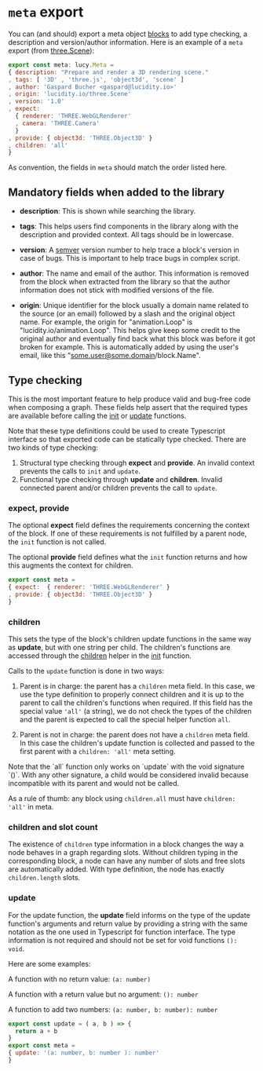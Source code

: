 # `meta` export

You can (and should) export a meta object [blocks](block.md) to add type checking, a description and version/author information. Here is an example of a `meta` export (from [three.Scene](../components/three.Scene.ts#L22)):

```Javascript
export const meta: lucy.Meta =
{ description: "Prepare and render a 3D rendering scene."
, tags: [ '3D' , 'three.js', 'object3d', 'scene' ]
, author: 'Gaspard Bucher <gaspard@lucidity.io>'
, origin: 'lucidity.io/three.Scene'
, version: '1.0'
, expect:
  { renderer: 'THREE.WebGLRenderer'
  , camera: 'THREE.Camera'
  }
, provide: { object3d: 'THREE.Object3D' }
, children: 'all'
}
```

As convention, the fields in `meta` should match the order listed here.

## Mandatory fields when added to the library

* **description**: This is shown while searching the library.

* **tags**: This helps users find components in the library along with the description and provided context. All tags should be in lowercase.

* **version**: A [semver](http://semver.org) version number to help trace a block's version in case of bugs. This is important to help trace bugs in complex script.

* **author**: The name and email of the author. This information is removed from the block when extracted from the library so that the author information does not stick with modified versions of the file.

* **origin**: Unique identifier for the block usually a domain name related to the source (or an email) followed by a slash and the original object name. For example, the origin for "animation.Loop" is "lucidity.io/animation.Loop". This helps give keep some credit to the original author and eventually find back what this block was before it got broken for example. This is automatically added by using the user's email, like this "some.user@some.domain/block.Name".


## Type checking

This is the most important feature to help produce valid and bug-free code when composing a graph. These fields help assert that the required types are available before calling the [init](init.md) or [update](update.md) functions.

Note that these type definitions could be used to create Typescript interface so that exported code can be statically type checked. There are two kinds of type checking:

1. Structural type checking through **expect** and **provide**. An invalid context prevents the calls to `init` and `update`.
2. Functional type checking through **update** and **children**. Invalid connected parent and/or children prevents the call to `update`.

### expect, provide

The optional **expect** field defines the requirements concerning the context of the block. If one of these requirements is not fulfilled by a parent node, the `init` function is not called.

The optional **provide** field defines what the `init` function returns and how this augments the context for children.

```Javascript
export const meta =
{ expect:  { renderer: 'THREE.WebGLRenderer' }
, provide: { object3d: 'THREE.Object3D' }
}
```

### children

This sets the type of the block's children update functions in the same way as **update**, but with one string per child. The children's functions are accessed through the [children](helper.md#children) helper in the [init](init.md) function.

Calls to the `update` function is done in two ways:

1. Parent is in charge: the parent has a `children` meta field. In this case, we use the type definition to properly connect children and it is up to the parent to call the children's functions when required. If this field has the special value `'all'` (a string), we do not check the types of the children and the parent is expected to call the special helper function `all`.

2. Parent is not in charge: the parent does not have a `children` meta field. In this case the children's update function is collected and passed to the first parent with a `children: 'all'` meta setting.

<aside class='note'>
Note that the `all` function only works on `update` with the void signature `()`. With any other signature, a child would be considered invalid because incompatible with its parent and would not be called.
</aside>

As a rule of thumb: any block using `children.all` must have `children: 'all'` in meta.


### children and slot count

The existence of `children` type information in a block changes the way a node behaves in a graph regarding slots. Without children typing in the corresponding block, a node can have any number of slots and free slots are automatically added. With type definition, the node has exactly `children.length` slots.

### update

For the update function, the **update** field informs on the type of the update function's arguments and return value by providing a string with the same notation as the one used in Typescript for function interface. The type information is not required and should not be set for void functions `(): void`.

Here are some examples:

A function with no return value: `(a: number)`

A function with a return value but no argument: `(): number`

A function to add two numbers: `(a: number, b: number): number`

```Javascript
export const update = ( a, b ) => {
  return a + b
}
export const meta =
{ update: '(a: number, b: number ): number'
}
```

